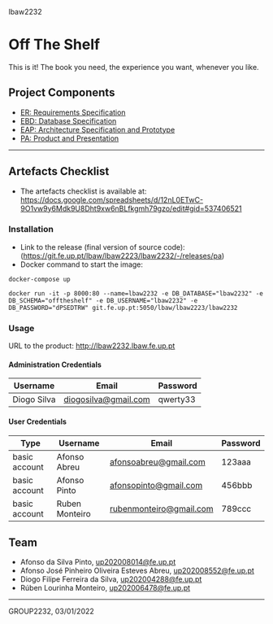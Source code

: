 lbaw2232

# Off The Shelf

This is it! The book you need, the experience you want, whenever you like.

## Project Components

- [ER: Requirements Specification](/docs/er.md)
- [EBD: Database Specification](/docs/ebd.md)
- [EAP: Architecture Specification and Prototype](/docs/eap.md)
- [PA: Product and Presentation](/docs/pa.md)

---

## Artefacts Checklist

- The artefacts checklist is available at: https://docs.google.com/spreadsheets/d/12nL0ETwC-9O1vw9y6Mdk9U8Dht9xw6nBLfkgmh79gzo/edit#gid=537406521

### Installation

- Link to the release (final version of source code): (https://git.fe.up.pt/lbaw/lbaw2223/lbaw2232/-/releases/pa)
- Docker command to start the image:
```
docker-compose up

docker run -it -p 8000:80 --name=lbaw2232 -e DB_DATABASE="lbaw2232" -e DB_SCHEMA="offtheshelf" -e DB_USERNAME="lbaw2232" -e DB_PASSWORD="dPSEDTRW" git.fe.up.pt:5050/lbaw/lbaw2223/lbaw2232
```

### Usage

URL to the product: http://lbaw2232.lbaw.fe.up.pt  

#### Administration Credentials

| Username  | Email       | Password   |
| ----------- | ----------- | ---------- |
| Diogo Silva | diogosilva@gmail.com | qwerty33  |

#### User Credentials

| Type          | Username  | Email  | Password |
| ------------- | --------- | --------- | -------- |
| basic account | Afonso Abreu | afonsoabreu@gmail.com    | 123aaa |
| basic account | Afonso Pinto | afonsopinto@gmail.com    | 456bbb |
| basic account | Ruben Monteiro | rubenmonteiro@gmail.com    | 789ccc |


## Team

- Afonso da Silva Pinto, up202008014@fe.up.pt
- Afonso José Pinheiro Oliveira Esteves Abreu, up202008552@fe.up.pt
- Diogo Filipe Ferreira da Silva, up202004288@fe.up.pt
- Rúben Lourinha Monteiro, up202006478@fe.up.pt

***
GROUP2232, 03/01/2022
